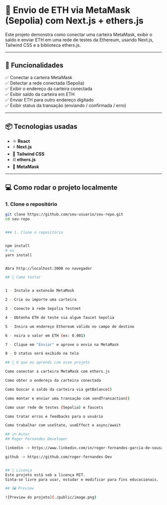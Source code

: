 # 💸 Envio de ETH via MetaMask (Sepolia) com Next.js + ethers.js

Este projeto demonstra como conectar uma carteira MetaMask, exibir o saldo e enviar ETH em uma rede de testes da Ethereum, usando Next.js, Tailwind CSS e a biblioteca ethers.js.

---

## 🚀 Funcionalidades

✅ Conectar a carteira MetaMask  
✅ Detectar a rede conectada (Sepolia)  
✅ Exibir o endereço da carteira conectada  
✅ Exibir saldo da carteira em ETH  
✅ Enviar ETH para outro endereço digitado  
✅ Exibir status da transação (enviando / confirmada / erro)

---

## 📦 **Tecnologias usadas**

- ⚛️ **React**
- ⚡ **Next.js**
- 💅 **Tailwind CSS**
- ⛓️ **ethers.js**
- 🦊 **MetaMask**


---

## 💻 Como rodar o projeto localmente

### 1. Clone o repositório

```bash
git clone https://github.com/seu-usuario/seu-repo.git
cd seu-repo


### 1. Clone o repositório


npm install
# ou
yarn install


Abra http://localhost:3000 no navegador

## 🧪 Como testar


1 - Instale a extensão MetaMask

2 - Crie ou importe uma carteira

3 - Conecte à rede Sepolia Testnet

4 - Obtenha ETH de teste via algum faucet Sepolia

5 - Insira um endereço Ethereum válido no campo de destino

6 - nsira o valor em ETH (ex: 0.001)

7 - Clique em "Enviar" e aprove o envio na MetaMask

8 - O status será exibido na tela

## 🧠 O que eu aprendi com esse projeto

Como conectar a carteira MetaMask com ethers.js

Como obter o endereço da carteira conectada

Como buscar o saldo da carteira via getBalance()

Como montar e enviar uma transação com sendTransaction()

Como usar rede de testes (Sepolia) e faucets

Como tratar erros e feedbacks para o usuário

Como trabalhar com useState, useEffect e async/await

## ✍️ Autor
## Roger Fernandes Developer

linkedin -> https://www.linkedin.com/in/roger-fernandes-garcia-de-sousa-5a0bb214b/

github -> https://github.com/roger-fernandes-Dev


## 📄 Licença
Este projeto está sob a licença MIT.
Sinta-se livre para usar, estudar e modificar para fins educacionais.

## 🖼️ Preview

![Preview do projeto](./public/image.png)
